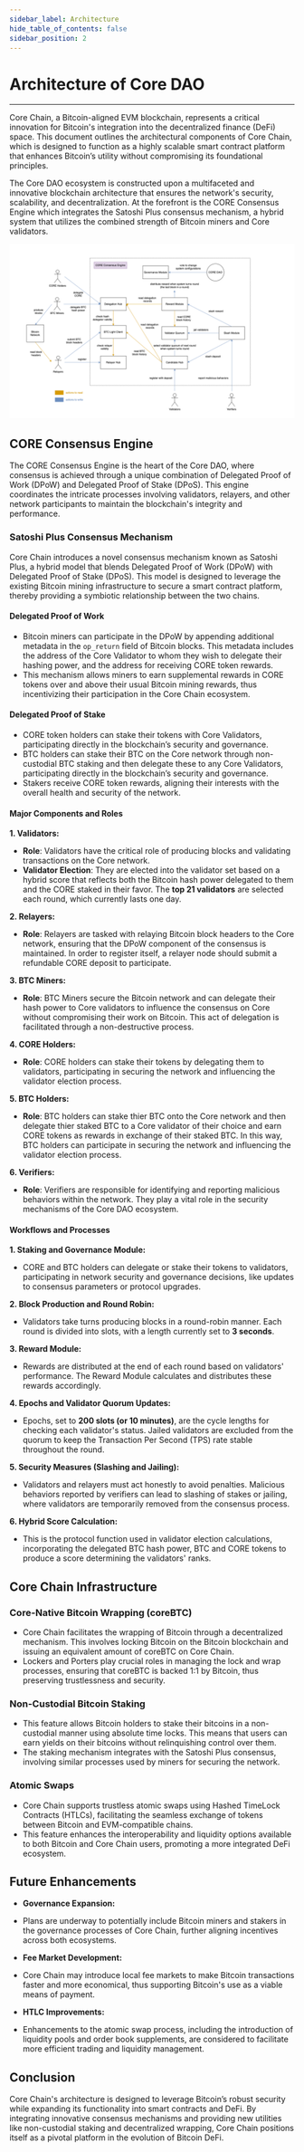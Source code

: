 ```yaml
---
sidebar_label: Architecture
hide_table_of_contents: false
sidebar_position: 2
---
```


# Architecture of Core DAO
---

Core Chain, a Bitcoin-aligned EVM blockchain, represents a critical innovation for Bitcoin's integration into the decentralized finance (DeFi) space. This document outlines the architectural components of Core Chain, which is designed to function as a highly scalable smart contract platform that enhances Bitcoin’s utility without compromising its foundational principles.

The Core DAO ecosystem is constructed upon a multifaceted and innovative blockchain architecture that ensures the network's security, scalability, and decentralization. At the forefront is the CORE Consensus Engine which integrates the Satoshi Plus consensus mechanism, a hybrid system that utilizes the combined strength of Bitcoin miners and Core validators.


![architecture](../../../static/img/architecture.png)

## CORE Consensus Engine
The CORE Consensus Engine is the heart of the Core DAO, where consensus is achieved through a unique combination of Delegated Proof of Work (DPoW) and Delegated Proof of Stake (DPoS). This engine coordinates the intricate processes involving validators, relayers, and other network participants to maintain the blockchain's integrity and performance.

### Satoshi Plus Consensus Mechanism

Core Chain introduces a novel consensus mechanism known as Satoshi Plus, a hybrid model that blends Delegated Proof of Work (DPoW) with Delegated Proof of Stake (DPoS). This model is designed to leverage the existing Bitcoin mining infrastructure to secure a smart contract platform, thereby providing a symbiotic relationship between the two chains.

#### Delegated Proof of Work
- Bitcoin miners can participate in the DPoW by appending additional metadata in the `op_return` field of Bitcoin blocks. This metadata includes the address of the Core Validator to whom they wish to delegate their hashing power, and the address for receiving CORE token rewards.
- This mechanism allows miners to earn supplemental rewards in CORE tokens over and above their usual Bitcoin mining rewards, thus incentivizing their participation in the Core Chain ecosystem.

#### Delegated Proof of Stake
- CORE token holders can stake their tokens with Core Validators, participating directly in the blockchain’s security and governance.
- BTC holders can stake their BTC on the Core network through non-custodial BTC staking and then delegate these to any Core Validators, participating directly in the blockchain’s security and governance.
- Stakers receive CORE token rewards, aligning their interests with the overall health and security of the network.

#### Major Components and Roles 

**1. Validators:**
   - **Role**: Validators have the critical role of producing blocks and validating transactions on the Core network.
   - **Validator Election**: They are elected into the validator set based on a hybrid score that reflects both the Bitcoin hash power delegated to them and the CORE staked in their favor. The **top 21 validators** are selected each round, which currently lasts one day.

**2. Relayers:**
   - **Role**: Relayers are tasked with relaying Bitcoin block headers to the Core network, ensuring that the DPoW component of the consensus is maintained. In order to register itself, a relayer node should submit a refundable CORE deposit to participate.

**3. BTC Miners:**
   - **Role**: BTC Miners secure the Bitcoin network and can delegate their hash power to Core validators to influence the consensus on Core without compromising their work on Bitcoin. This act of delegation is facilitated through a non-destructive process.

**4. CORE Holders:**
   - **Role**: CORE holders can stake their tokens by delegating them to validators, participating in securing the network and influencing the validator election process.

**5. BTC Holders:**
   - **Role**: BTC holders can stake thier BTC onto the Core network and then delegate thier staked BTC to a Core validator of their choice and earn CORE tokens as rewards in exchange of their staked BTC. In this way, BTC holders can participate in securing the network and influencing the validator election process.

**6. Verifiers:**
   - **Role**: Verifiers are responsible for identifying and reporting malicious behaviors within the network. They play a vital role in the security mechanisms of the Core DAO ecosystem.

#### Workflows and Processes

**1. Staking and Governance Module:**
   - CORE and BTC holders can delegate or stake their tokens to validators, participating in network security and governance decisions, like updates to consensus parameters or protocol upgrades.

**2. Block Production and Round Robin:**
   - Validators take turns producing blocks in a round-robin manner. Each round is divided into slots, with a length currently set to **3 seconds**.

**3. Reward Module:**
   - Rewards are distributed at the end of each round based on validators' performance. The Reward Module calculates and distributes these rewards accordingly.

**4. Epochs and Validator Quorum Updates:**
   - Epochs, set to **200 slots (or 10 minutes)**, are the cycle lengths for checking each validator's status. Jailed validators are excluded from the quorum to keep the Transaction Per Second (TPS) rate stable throughout the round.

**5. Security Measures (Slashing and Jailing):**
   - Validators and relayers must act honestly to avoid penalties. Malicious behaviors reported by verifiers can lead to slashing of stakes or jailing, where validators are temporarily removed from the consensus process.

**6. Hybrid Score Calculation:**
   - This is the protocol function used in validator election calculations, incorporating the delegated BTC hash power, BTC and CORE tokens to produce a score determining the validators' ranks.


## Core Chain Infrastructure

### Core-Native Bitcoin Wrapping (coreBTC)
- Core Chain facilitates the wrapping of Bitcoin through a decentralized mechanism. This involves locking Bitcoin on the Bitcoin blockchain and issuing an equivalent amount of coreBTC on Core Chain.
- Lockers and Porters play crucial roles in managing the lock and wrap processes, ensuring that coreBTC is backed 1:1 by Bitcoin, thus preserving trustlessness and security.

### Non-Custodial Bitcoin Staking
- This feature allows Bitcoin holders to stake their bitcoins in a non-custodial manner using absolute time locks. This means that users can earn yields on their bitcoins without relinquishing control over them.
- The staking mechanism integrates with the Satoshi Plus consensus, involving similar processes used by miners for securing the network.

### Atomic Swaps
- Core Chain supports trustless atomic swaps using Hashed TimeLock Contracts (HTLCs), facilitating the seamless exchange of tokens between Bitcoin and EVM-compatible chains.
- This feature enhances the interoperability and liquidity options available to both Bitcoin and Core Chain users, promoting a more integrated DeFi ecosystem.

## Future Enhancements

* **Governance Expansion:**
- Plans are underway to potentially include Bitcoin miners and stakers in the governance processes of Core Chain, further aligning incentives across both ecosystems.

* **Fee Market Development:**
- Core Chain may introduce local fee markets to make Bitcoin transactions faster and more economical, thus supporting Bitcoin's use as a viable means of payment.

* **HTLC Improvements:**
- Enhancements to the atomic swap process, including the introduction of liquidity pools and order book supplements, are considered to facilitate more efficient trading and liquidity management.

## Conclusion

Core Chain's architecture is designed to leverage Bitcoin’s robust security while expanding its functionality into smart contracts and DeFi. By integrating innovative consensus mechanisms and providing new utilities like non-custodial staking and decentralized wrapping, Core Chain positions itself as a pivotal platform in the evolution of Bitcoin DeFi.